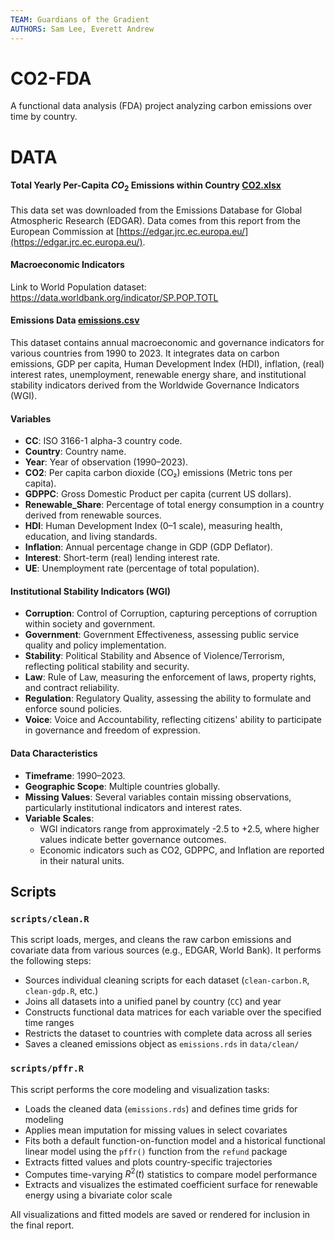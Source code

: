 ```yaml
---
TEAM: Guardians of the Gradient
AUTHORS: Sam Lee, Everett Andrew
---
```


# CO2-FDA
A functional data analysis (FDA) project analyzing carbon emissions over time by country.

# DATA

#### Total Yearly Per-Capita $CO_2$ Emissions within Country [CO2.xlsx](data/energy/emissions/CO2.xlsx)

This data set was downloaded from the Emissions Database for Global Atmospheric Research (EDGAR). Data comes from this report from the European Commission at [https://edgar.jrc.ec.europa.eu/](https://edgar.jrc.ec.europa.eu/).

#### Macroeconomic Indicators

Link to World Population dataset: https://data.worldbank.org/indicator/SP.POP.TOTL

#### Emissions Data [emissions.csv](data/clean/emissions.csv)

This dataset contains annual macroeconomic and governance indicators for various countries from 1990 to 2023. It integrates data on carbon emissions, GDP per capita, Human Development Index (HDI), inflation, (real) interest rates, unemployment, renewable energy share, and institutional stability indicators derived from the Worldwide Governance Indicators (WGI).

#### **Variables**
- **CC**: ISO 3166-1 alpha-3 country code.
- **Country**: Country name.
- **Year**: Year of observation (1990–2023).
- **CO2**: Per capita carbon dioxide (CO₂) emissions (Metric tons per capita).
- **GDPPC**: Gross Domestic Product per capita (current US dollars).
- **Renewable_Share**: Percentage of total energy consumption in a country derived from renewable sources.
- **HDI**: Human Development Index (0–1 scale), measuring health, education, and living standards.
- **Inflation**: Annual percentage change in GDP (GDP Deflator).
- **Interest**: Short-term (real) lending interest rate.
- **UE**: Unemployment rate (percentage of total population).

#### **Institutional Stability Indicators (WGI)**
- **Corruption**: Control of Corruption, capturing perceptions of corruption within society and government.
- **Government**: Government Effectiveness, assessing public service quality and policy implementation.
- **Stability**: Political Stability and Absence of Violence/Terrorism, reflecting political stability and security.
- **Law**: Rule of Law, measuring the enforcement of laws, property rights, and contract reliability.
- **Regulation**: Regulatory Quality, assessing the ability to formulate and enforce sound policies.
- **Voice**: Voice and Accountability, reflecting citizens' ability to participate in governance and freedom of expression.

#### **Data Characteristics**
- **Timeframe**: 1990–2023.
- **Geographic Scope**: Multiple countries globally.
- **Missing Values**: Several variables contain missing observations, particularly institutional indicators and interest rates.
- **Variable Scales**:
  - WGI indicators range from approximately -2.5 to +2.5, where higher values indicate better governance outcomes.
  - Economic indicators such as CO2, GDPPC, and Inflation are reported in their natural units.
 
## Scripts

### `scripts/clean.R`
This script loads, merges, and cleans the raw carbon emissions and covariate data from various sources (e.g., EDGAR, World Bank). It performs the following steps:
- Sources individual cleaning scripts for each dataset (`clean-carbon.R`, `clean-gdp.R`, etc.)
- Joins all datasets into a unified panel by country (`CC`) and year
- Constructs functional data matrices for each variable over the specified time ranges
- Restricts the dataset to countries with complete data across all series
- Saves a cleaned emissions object as `emissions.rds` in `data/clean/`

### `scripts/pffr.R`
This script performs the core modeling and visualization tasks:
- Loads the cleaned data (`emissions.rds`) and defines time grids for modeling
- Applies mean imputation for missing values in select covariates
- Fits both a default function-on-function model and a historical functional linear model using the `pffr()` function from the `refund` package
- Extracts fitted values and plots country-specific trajectories
- Computes time-varying $R^2(t)$ statistics to compare model performance
- Extracts and visualizes the estimated coefficient surface for renewable energy using a bivariate color scale

All visualizations and fitted models are saved or rendered for inclusion in the final report.

